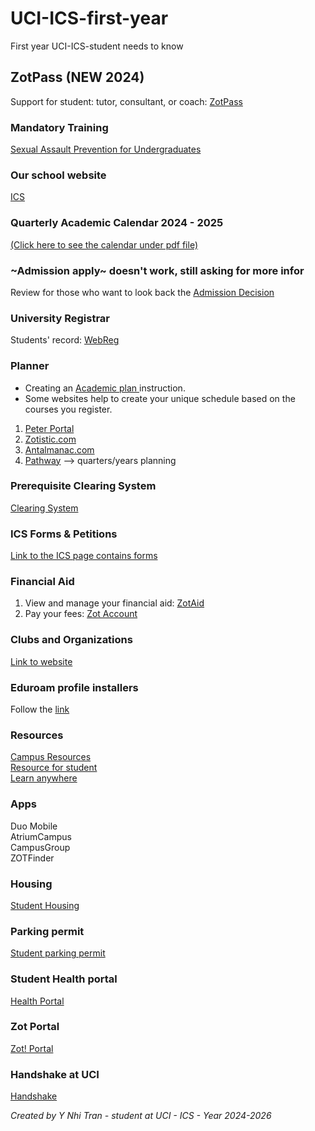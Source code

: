 # UCI-ICS-first-year
First year UCI-ICS-student needs to know

## ZotPass (NEW 2024)

Support for student: tutor, consultant, or coach: [ZotPass](https://uci.tedu.app/student)

### Mandatory Training

[Sexual Assault Prevention for Undergraduates](https://uci-ca.vectorlmsedu.com/training/home)

### Our school website

[ICS](https://ics.uci.edu/)

### Quarterly Academic Calendar 2024 - 2025

[(Click here to see the calendar under pdf file)](https://reg.uci.edu/calendars/quarterly/2024-2025/calendar24-25.pdf)

### ~Admission apply~ doesn't work, still asking for more infor

Review for those who want to look back the [Admission Decision](https://apply.admissions.uci.edu/portal/applicantstatus?tab=home)

### University Registrar

Students' record: [WebReg](https://www.reg.uci.edu/)

### Planner
- Creating an [Academic plan ](https://ics.uci.edu/academics/undergraduate-academic-advising/creating-an-academic-plan/) instruction.
- Some websites help to create your unique schedule based on the courses you register.
1. [Peter Portal](https://peterportal.org/)
2. [Zotistic.com](https://zotistics.com/)
3. [Antalmanac.com](https://antalmanac.com/)
4. [Pathway](https://www.anteaterpathway.com/) --> quarters/years planning

### Prerequisite Clearing System
[Clearing System](http://ugradforms.ics.uci.edu)

### ICS Forms & Petitions

[Link to the ICS page contains forms](https://ics.uci.edu/admissions-information-and-computer-science/admissions-process/ics-forms-petitions/)

### Financial Aid

1. View and manage your financial aid: [ZotAid](https://www.ofas.uci.edu/login.php)
2. Pay your fees: [Zot Account](https://zotaccount.uci.edu/login.jsp)

### Clubs and Organizations

[Link to website](https://ics.uci.edu/student-experience/clubs-organizations/)

### Eduroam profile installers

Follow the [link](https://eduroam.oit.uci.edu/)

### Resources

[Campus Resources](https://due.uci.edu/campus-resources/)  
[Resource for student](https://students.uci.edu/)  
[Learn anywhere](https://sites.uci.edu/learnanywhere/)  

### Apps

Duo Mobile  
AtriumCampus  
CampusGroup  
ZOTFinder

<!--### Canvas

Link to [Canvas](https://shib.service.uci.edu/idp/profile/SAML2/Redirect/SSO?execution=e1s2)
-->

### Housing

[Student Housing](https://housing.uci.edu/start/)

### Parking permit

[Student parking permit](https://parking.uci.edu/permits/student/)

### Student Health portal

[Health Portal](https://osh.chs.uci.edu/)

### Zot Portal

[Zot! Portal](https://portal.uci.edu/)

### Handshake at UCI

[Handshake](https://career.uci.edu/handshake/)  

*Created by Y Nhi Tran - student at UCI - ICS - Year 2024-2026*
